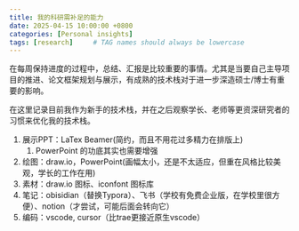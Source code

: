 ```yaml
---
title: 我的科研需补足的能力
date: 2025-04-15 10:00:00 +0800
categories: [Personal insights]
tags: [research]     # TAG names should always be lowercase
---
```

在每周保持进度的过程中，总结、汇报是比较重要的事情。尤其是当要自己主导项目的推进、论文框架规划与展示，有成熟的技术栈对于进一步深造硕士/博士有重要的影响。

在这里记录目前我作为新手的技术栈，并在之后观察学长、老师等更资深研究者的习惯来优化我的技术栈。

1. 展示PPT：LaTex Beamer(简约，而且不用花过多精力在排版上)
   1. PowerPoint 的功底其实也需要增强
2. 绘图：draw.io，PowerPoint(画幅太小，还是不太适应，但重在风格比较美观，学长的工作在用)
3. 素材：draw.io 图标、iconfont 图标库
4. 笔记：obisidian（替换Typora）、飞书（学校有免费企业版，在学校里很方便）、notion（才尝试，可能后面会转向它）
5. 编码：vscode, cursor（比trae更接近原生vscode）
